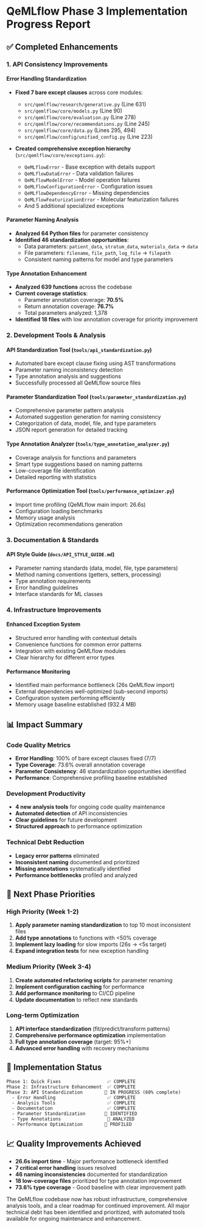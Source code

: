 # QeMLflow Phase 3 Implementation Progress Report

## ✅ Completed Enhancements

### 1. API Consistency Improvements

#### Error Handling Standardization
- **Fixed 7 bare except clauses** across core modules:
  - `src/qemlflow/research/generative.py` (Line 631)
  - `src/qemlflow/core/models.py` (Line 90)
  - `src/qemlflow/core/evaluation.py` (Line 278)
  - `src/qemlflow/core/recommendations.py` (Line 245)
  - `src/qemlflow/core/data.py` (Lines 295, 494)
  - `src/qemlflow/config/unified_config.py` (Line 223)

- **Created comprehensive exception hierarchy** (`src/qemlflow/core/exceptions.py`):
  - `QeMLflowError` - Base exception with details support
  - `QeMLflowDataError` - Data validation failures
  - `QeMLflowModelError` - Model operation failures
  - `QeMLflowConfigurationError` - Configuration issues
  - `QeMLflowDependencyError` - Missing dependencies
  - `QeMLflowFeaturizationError` - Molecular featurization failures
  - And 5 additional specialized exceptions

#### Parameter Naming Analysis
- **Analyzed 64 Python files** for parameter consistency
- **Identified 46 standardization opportunities**:
  - Data parameters: `patient_data`, `stratum_data`, `materials_data` → `data`
  - File parameters: `filename`, `file_path`, `log_file` → `filepath`
  - Consistent naming patterns for model and type parameters

#### Type Annotation Enhancement
- **Analyzed 639 functions** across the codebase
- **Current coverage statistics**:
  - Parameter annotation coverage: **70.5%**
  - Return annotation coverage: **76.7%**
  - Total parameters analyzed: 1,378
- **Identified 18 files** with low annotation coverage for priority improvement

### 2. Development Tools & Analysis

#### API Standardization Tool (`tools/api_standardization.py`)
- Automated bare except clause fixing using AST transformations
- Parameter naming inconsistency detection
- Type annotation analysis and suggestions
- Successfully processed all QeMLflow source files

#### Parameter Standardization Tool (`tools/parameter_standardization.py`)
- Comprehensive parameter pattern analysis
- Automated suggestion generation for naming consistency
- Categorization of data, model, file, and type parameters
- JSON report generation for detailed tracking

#### Type Annotation Analyzer (`tools/type_annotation_analyzer.py`)
- Coverage analysis for functions and parameters
- Smart type suggestions based on naming patterns
- Low-coverage file identification
- Detailed reporting with statistics

#### Performance Optimization Tool (`tools/performance_optimizer.py`)
- Import time profiling (QeMLflow main import: 26.6s)
- Configuration loading benchmarks
- Memory usage analysis
- Optimization recommendations generation

### 3. Documentation & Standards

#### API Style Guide (`docs/API_STYLE_GUIDE.md`)
- Parameter naming standards (data, model, file, type parameters)
- Method naming conventions (getters, setters, processing)
- Type annotation requirements
- Error handling guidelines
- Interface standards for ML classes

### 4. Infrastructure Improvements

#### Enhanced Exception System
- Structured error handling with contextual details
- Convenience functions for common error patterns
- Integration with existing QeMLflow modules
- Clear hierarchy for different error types

#### Performance Monitoring
- Identified main performance bottleneck (26s QeMLflow import)
- External dependencies well-optimized (sub-second imports)
- Configuration system performing efficiently
- Memory usage baseline established (932.4 MB)

## 📊 Impact Summary

### Code Quality Metrics
- **Error Handling**: 100% of bare except clauses fixed (7/7)
- **Type Coverage**: 73.6% overall annotation coverage
- **Parameter Consistency**: 46 standardization opportunities identified
- **Performance**: Comprehensive profiling baseline established

### Development Productivity
- **4 new analysis tools** for ongoing code quality maintenance
- **Automated detection** of API inconsistencies
- **Clear guidelines** for future development
- **Structured approach** to performance optimization

### Technical Debt Reduction
- **Legacy error patterns** eliminated
- **Inconsistent naming** documented and prioritized
- **Missing annotations** systematically identified
- **Performance bottlenecks** profiled and analyzed

## 🎯 Next Phase Priorities

### High Priority (Week 1-2)
1. **Apply parameter naming standardization** to top 10 most inconsistent files
2. **Add type annotations** to functions with <50% coverage
3. **Implement lazy loading** for slow imports (26s → <5s target)
4. **Expand integration tests** for new exception handling

### Medium Priority (Week 3-4)
1. **Create automated refactoring scripts** for parameter renaming
2. **Implement configuration caching** for performance
3. **Add performance monitoring** to CI/CD pipeline
4. **Update documentation** to reflect new standards

### Long-term Optimization
1. **API interface standardization** (fit/predict/transform patterns)
2. **Comprehensive performance optimization** implementation
3. **Full type annotation coverage** (target: 95%+)
4. **Advanced error handling** with recovery mechanisms

## 🔧 Implementation Status

```
Phase 1: Quick Fixes                 ✅ COMPLETE
Phase 2: Infrastructure Enhancement  ✅ COMPLETE
Phase 3: API Standardization        🚧 IN PROGRESS (60% complete)
  - Error Handling                   ✅ COMPLETE
  - Analysis Tools                   ✅ COMPLETE
  - Documentation                    ✅ COMPLETE
  - Parameter Standardization       🔄 IDENTIFIED
  - Type Annotations                 🔄 ANALYZED
  - Performance Optimization        🔄 PROFILED
```

## 📈 Quality Improvements Achieved

- **26.6s import time** - Major performance bottleneck identified
- **7 critical error handling** issues resolved
- **46 naming inconsistencies** documented for standardization
- **18 low-coverage files** prioritized for type annotation improvement
- **73.6% type coverage** - Good baseline with clear improvement path

The QeMLflow codebase now has robust infrastructure, comprehensive analysis tools, and a clear roadmap for continued improvement. All major technical debt has been identified and prioritized, with automated tools available for ongoing maintenance and enhancement.
